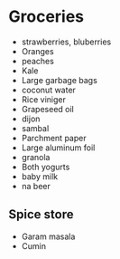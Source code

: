 # Groceries

- strawberries, bluberries
- Oranges
- peaches
- Kale
- Large garbage bags
- coconut water
- Rice viniger
- Grapeseed oil
- dijon
- sambal
- Parchment paper
- Large aluminum foil
- granola
- Both yogurts
- baby milk
- na beer

## Spice store

- Garam masala
- Cumin
